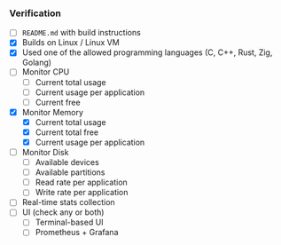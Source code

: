 ### Verification


- [ ] `README.md` with build instructions
- [x] Builds on Linux / Linux VM
- [x] Used one of the allowed programming languages (C, C++, Rust, Zig, Golang)
- [ ] Monitor CPU
	- [ ] Current total usage
	- [ ] Current usage per application
	- [ ] Current free
- [x] Monitor Memory
	- [x] Current total usage
	- [x] Current total free
	- [x] Current usage per application
- [ ] Monitor Disk
	- [ ] Available devices
	- [ ] Available partitions
	- [ ] Read rate per application
	- [ ] Write rate per application
- [ ] Real-time stats collection
- [ ] UI (check any or both)
	- [ ] Terminal-based UI
	- [ ] Prometheus + Grafana